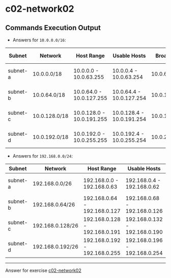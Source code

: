 # c02-network02

## Commands Execution Output

- Answers for `10.0.0.0/16`:

|Subnet|Network|Host Range|Usable Hosts|Broadcast|AWS Reserved|
|-|-|-|-|-|-|
|subnet-a| 10.0.0.0/18 | 10.0.0.0 - 10.0.63.255 | 10.0.0.4 - 10.0.63.254| 10.0.63.255 | 10.0.0.1, 10.0.0.2, 10.0.0.3
|subnet-b| 10.0.64.0/18 | 10.0.64.0 - 10.0.127.255 | 10.0.64.4 - 10.0.127.254 | 10.0.127.255| 10.0.64.1, 10.0.64.2, 10.0.64.3
|subnet-c| 10.0.128.0/18 | 10.0.128.0 - 10.0.191.255 | 10.0.128.4 - 10.0.191.254 | 10.0.191.255 | 10.0.128.1, 10.0.128.2, 10.0.128.3
|subnet-d| 10.0.192.0/18 | 10.0.192.0 - 10.0.255.255| 10.0.192.4 - 10.0.255.254 | 10.0.255.255 | 10.0.192.1, 10.0.192.2, 10.0.192.3 

- Answers for `192.168.0.0/24`:

|Subnet|Network|Host Range|Usable Hosts|Broadcast|AWS Reserved|
|-|-|-|-|-|-|
|subnet-a| 192.168.0.0/26 | 192.168.0.0 - 192.168.0.63 | 192.168.0.4 - 192.168.0.62 | 192.168.0.63 | 192.168.0.1, 192.168.0.2. 192.168.0.3
|subnet-b| 192.168.0.64/26 | 192.168.0.64 - 192.168.0.127| 192.168.0.68 - 192.168.0.126 | 192.168.0.127 | 192.168.0.65, 192.168.0.66, 192.168.0.67
|subnet-c| 192.168.0.128/26 | 192.168.0.128 - 192.168.0.191 | 192.168.0.132 -  192.168.0.190 | 192.168.0.191 | 192.168.0.129, 192.168.0.130, 192.168.0.131
|subnet-d| 192.168.0.192/26 | 192.168.0.192 - 192.168.0.255 | 192.168.0.196  - 192.168.0.254 | 192.168.0.255 | 192.168.0.193, 192.168.0.194, 192.168.0.195

<!-- Don't change anything below this point-->
***
Answer for exercise [c02-network02](https://github.com/devopsacademyau/academy/blob/893381c6f0b69434d9e8597d3d4b1c17f9bc1371/classes/02class/exercises/c02-network02/README.md)